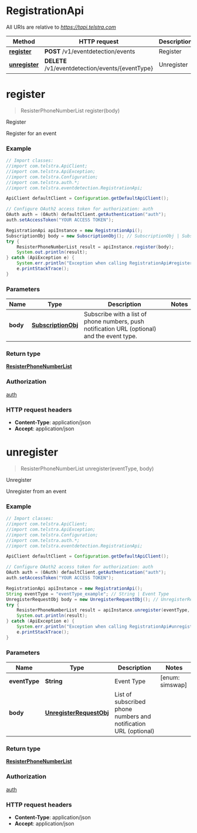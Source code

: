 # RegistrationApi

All URIs are relative to *https://tapi.telstra.com*

Method | HTTP request | Description
------------- | ------------- | -------------
[**register**](RegistrationApi.md#register) | **POST** /v1/eventdetection/events | Register
[**unregister**](RegistrationApi.md#unregister) | **DELETE** /v1/eventdetection/events/{eventType} | Unregister


<a name="register"></a>
# **register**
> ResisterPhoneNumberList register(body)

Register

Register for an event

### Example
```java
// Import classes:
//import com.telstra.ApiClient;
//import com.telstra.ApiException;
//import com.telstra.Configuration;
//import com.telstra.auth.*;
//import com.telstra.eventdetection.RegistrationApi;

ApiClient defaultClient = Configuration.getDefaultApiClient();

// Configure OAuth2 access token for authorization: auth
OAuth auth = (OAuth) defaultClient.getAuthentication("auth");
auth.setAccessToken("YOUR ACCESS TOKEN");

RegistrationApi apiInstance = new RegistrationApi();
SubscriptionObj body = new SubscriptionObj(); // SubscriptionObj | Subscribe with a list of phone numbers, push notification URL (optional) and the event type.
try {
    ResisterPhoneNumberList result = apiInstance.register(body);
    System.out.println(result);
} catch (ApiException e) {
    System.err.println("Exception when calling RegistrationApi#register");
    e.printStackTrace();
}
```

### Parameters

Name | Type | Description  | Notes
------------- | ------------- | ------------- | -------------
 **body** | [**SubscriptionObj**](SubscriptionObj.md)| Subscribe with a list of phone numbers, push notification URL (optional) and the event type. |

### Return type

[**ResisterPhoneNumberList**](ResisterPhoneNumberList.md)

### Authorization

[auth](../README.md#auth)

### HTTP request headers

 - **Content-Type**: application/json
 - **Accept**: application/json

<a name="unregister"></a>
# **unregister**
> ResisterPhoneNumberList unregister(eventType, body)

Unregister

Unregister from an event

### Example
```java
// Import classes:
//import com.telstra.ApiClient;
//import com.telstra.ApiException;
//import com.telstra.Configuration;
//import com.telstra.auth.*;
//import com.telstra.eventdetection.RegistrationApi;

ApiClient defaultClient = Configuration.getDefaultApiClient();

// Configure OAuth2 access token for authorization: auth
OAuth auth = (OAuth) defaultClient.getAuthentication("auth");
auth.setAccessToken("YOUR ACCESS TOKEN");

RegistrationApi apiInstance = new RegistrationApi();
String eventType = "eventType_example"; // String | Event Type
UnregisterRequestObj body = new UnregisterRequestObj(); // UnregisterRequestObj | List of subscribed phone numbers and notification URL (optional)
try {
    ResisterPhoneNumberList result = apiInstance.unregister(eventType, body);
    System.out.println(result);
} catch (ApiException e) {
    System.err.println("Exception when calling RegistrationApi#unregister");
    e.printStackTrace();
}
```

### Parameters

Name | Type | Description  | Notes
------------- | ------------- | ------------- | -------------
 **eventType** | **String**| Event Type | [enum: simswap]
 **body** | [**UnregisterRequestObj**](UnregisterRequestObj.md)| List of subscribed phone numbers and notification URL (optional) |

### Return type

[**ResisterPhoneNumberList**](ResisterPhoneNumberList.md)

### Authorization

[auth](../README.md#auth)

### HTTP request headers

 - **Content-Type**: application/json
 - **Accept**: application/json

